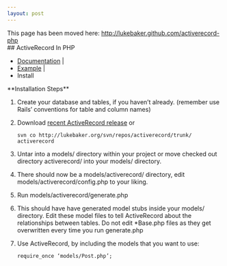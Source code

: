 ```yaml
---
layout: post
---
```

<div class="alert">
    This page has been moved here: <a href="http://lukebaker.github.com/activerecord-php">http://lukebaker.github.com/activerecord-php</a>
</div>
## ActiveRecord In PHP
<ul class="breadcrumb">
  <li><a href="/projects/activerecord-in-php/documentation/">Documentation</a> <span class="divider">|</span></li>
  <li><a href="/projects/activerecord-in-php/example/">Example</a> <span class="divider">|</span></li>
  <li class="active">Install</li>
</ul>
**Installation Steps**

1.  Create your database and tables, if you haven’t already. (remember
    use Rails’ conventions for table and column names)
2.  Download [recent ActiveRecord release][] or

        svn co http://lukebaker.org/svn/repos/activerecord/trunk/ activerecord

3.  Untar into a models/ directory within your project or move checked
    out directory activerecord/ into your models/ directory.
4.  There should now be a models/activerecord/ directory, edit
    models/activerecord/config.php to your liking.
5.  Run models/activerecord/generate.php
6.  This should have have generated model stubs inside your models/
    directory. Edit these model files to tell ActiveRecord about the
    relationships between tables. Do not edit \*Base.php files as they
    get overwritten every time you run generate.php
7.  Use ActiveRecord, by including the models that you want to use:

        require_once ‘models/Post.php’;

  [recent ActiveRecord release]: http://lukebaker.org/svn/repos/activerecord/releases/
